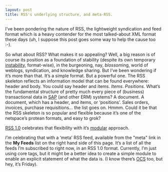 ```yaml
---
layout: post
title: RSS's underlying structure, and meta-RSS.
---
```

I’ve been pondering the nature of RSS, the lightweight syndication and feed format which is a heavy contender for the most talked-about XML format these days (uh, I suppose this post goes some way to help the cause too :-).

So what about RSS? What makes it so appealing? Well, a big reason is of course its position as a foundation of stability (despite its own temporary [instability](http://rss.benhammersley.com/archives/000051.html#000051), format-wise), in the burgeoning, nay, *blossom*ing, world of weblogs, syndication, and knowledge sharing. But I’ve been wondering if it’s more than that. It’s a simple format. But a powerful one. The RSS skeleton reflects an information model that can be found everywhere: header and body. You could say header and items. *Items*. *Positions*. What’s the fundamental structure of pretty much every piece of (business) transactional data in [SAP](http://www.sap-ag.de/) (and other ERM) systems? A document. A document, which has a header, and items, or ‘positions’. Sales orders, invoices, purchase requisitions… the list goes on. Hmmm. Could it be that the RSS skeleton is so popular and flexible because it’s one of the netspace’s protean formats, and easy to grok?

[RSS 1.0](http://purl.org/rss/1.0/) celebrates that flexibility with it’s [modular](http://purl.org/rss/1.0/modules/) approach.

*I’m* celebrating that with a ‘meta’ RSS feed, available from the "meta" link in the **My Feeds** list on the right hand side of this page. It’s a list of all the feeds I’m subscribed to right now, in an RSS 1.0 format. Currently, I’m just using core tags, but it might be a better idea to create a simple module to enable an explicit statement of what the data is. (I know there’s [OCS](https://web.archive.org/web/20020402154928/http://internetalchemy.org/ocs/) too, but hey, it’s Friday).
